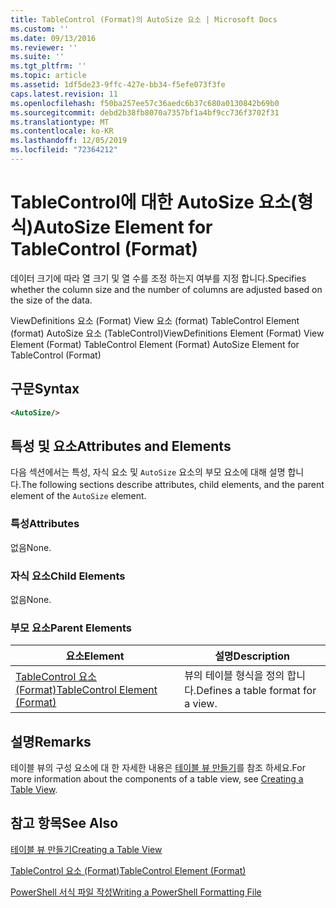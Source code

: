 ```yaml
---
title: TableControl (Format)의 AutoSize 요소 | Microsoft Docs
ms.custom: ''
ms.date: 09/13/2016
ms.reviewer: ''
ms.suite: ''
ms.tgt_pltfrm: ''
ms.topic: article
ms.assetid: 1df5de23-9ffc-427e-bb34-f5efe073f3fe
caps.latest.revision: 11
ms.openlocfilehash: f50ba257ee57c36aedc6b37c680a0130842b69b0
ms.sourcegitcommit: debd2b38fb8070a7357bf1a4bf9cc736f3702f31
ms.translationtype: MT
ms.contentlocale: ko-KR
ms.lasthandoff: 12/05/2019
ms.locfileid: "72364212"
---
```

# <a name="autosize-element-for-tablecontrol-format"></a><span data-ttu-id="ecf2a-102">TableControl에 대한 AutoSize 요소(형식)</span><span class="sxs-lookup"><span data-stu-id="ecf2a-102">AutoSize Element for TableControl (Format)</span></span>

<span data-ttu-id="ecf2a-103">데이터 크기에 따라 열 크기 및 열 수를 조정 하는지 여부를 지정 합니다.</span><span class="sxs-lookup"><span data-stu-id="ecf2a-103">Specifies whether the column size and the number of columns are adjusted based on the size of the data.</span></span>

<span data-ttu-id="ecf2a-104">ViewDefinitions 요소 (Format) View 요소 (format) TableControl Element (format) AutoSize 요소 (TableControl)</span><span class="sxs-lookup"><span data-stu-id="ecf2a-104">ViewDefinitions Element (Format) View Element (Format) TableControl Element (Format) AutoSize Element for TableControl (Format)</span></span>

## <a name="syntax"></a><span data-ttu-id="ecf2a-105">구문</span><span class="sxs-lookup"><span data-stu-id="ecf2a-105">Syntax</span></span>

```xml
<AutoSize/>
```

## <a name="attributes-and-elements"></a><span data-ttu-id="ecf2a-106">특성 및 요소</span><span class="sxs-lookup"><span data-stu-id="ecf2a-106">Attributes and Elements</span></span>

<span data-ttu-id="ecf2a-107">다음 섹션에서는 특성, 자식 요소 및 `AutoSize` 요소의 부모 요소에 대해 설명 합니다.</span><span class="sxs-lookup"><span data-stu-id="ecf2a-107">The following sections describe attributes, child elements, and the parent element of the `AutoSize` element.</span></span>

### <a name="attributes"></a><span data-ttu-id="ecf2a-108">특성</span><span class="sxs-lookup"><span data-stu-id="ecf2a-108">Attributes</span></span>

<span data-ttu-id="ecf2a-109">없음</span><span class="sxs-lookup"><span data-stu-id="ecf2a-109">None.</span></span>

### <a name="child-elements"></a><span data-ttu-id="ecf2a-110">자식 요소</span><span class="sxs-lookup"><span data-stu-id="ecf2a-110">Child Elements</span></span>

<span data-ttu-id="ecf2a-111">없음</span><span class="sxs-lookup"><span data-stu-id="ecf2a-111">None.</span></span>

### <a name="parent-elements"></a><span data-ttu-id="ecf2a-112">부모 요소</span><span class="sxs-lookup"><span data-stu-id="ecf2a-112">Parent Elements</span></span>

|<span data-ttu-id="ecf2a-113">요소</span><span class="sxs-lookup"><span data-stu-id="ecf2a-113">Element</span></span>|<span data-ttu-id="ecf2a-114">설명</span><span class="sxs-lookup"><span data-stu-id="ecf2a-114">Description</span></span>|
|-------------|-----------------|
|[<span data-ttu-id="ecf2a-115">TableControl 요소 (Format)</span><span class="sxs-lookup"><span data-stu-id="ecf2a-115">TableControl Element (Format)</span></span>](./tablecontrol-element-format.md)|<span data-ttu-id="ecf2a-116">뷰의 테이블 형식을 정의 합니다.</span><span class="sxs-lookup"><span data-stu-id="ecf2a-116">Defines a table format for a view.</span></span>|

## <a name="remarks"></a><span data-ttu-id="ecf2a-117">설명</span><span class="sxs-lookup"><span data-stu-id="ecf2a-117">Remarks</span></span>

<span data-ttu-id="ecf2a-118">테이블 뷰의 구성 요소에 대 한 자세한 내용은 [테이블 뷰 만들기](./creating-a-table-view.md)를 참조 하세요.</span><span class="sxs-lookup"><span data-stu-id="ecf2a-118">For more information about the components of a table view, see [Creating a Table View](./creating-a-table-view.md).</span></span>

## <a name="see-also"></a><span data-ttu-id="ecf2a-119">참고 항목</span><span class="sxs-lookup"><span data-stu-id="ecf2a-119">See Also</span></span>

[<span data-ttu-id="ecf2a-120">테이블 뷰 만들기</span><span class="sxs-lookup"><span data-stu-id="ecf2a-120">Creating a Table View</span></span>](./creating-a-table-view.md)

[<span data-ttu-id="ecf2a-121">TableControl 요소 (Format)</span><span class="sxs-lookup"><span data-stu-id="ecf2a-121">TableControl Element (Format)</span></span>](./tablecontrol-element-format.md)

[<span data-ttu-id="ecf2a-122">PowerShell 서식 파일 작성</span><span class="sxs-lookup"><span data-stu-id="ecf2a-122">Writing a PowerShell Formatting File</span></span>](./writing-a-powershell-formatting-file.md)
